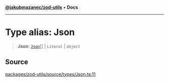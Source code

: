 [**@jakubmazanec/zod-utils**](../README.md) • **Docs**

---

# Type alias: Json

> **Json**: [`Json`](Json.md)[] \| `Literal` \| `object`

## Source

[packages/zod-utils/source/types/Json.ts:11](https://github.com/jakubmazanec/tools/blob/bb20df5276ddb119762948adc2cda520aef09f0f/packages/zod-utils/source/types/Json.ts#L11)
